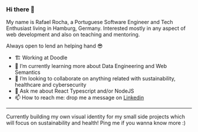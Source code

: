 ### Hi there 👋

My name is Rafael Rocha, a Portuguese Software Engineer and Tech Enthusiast living in Hamburg, Germany. 
Interested mostly in any aspect of web development and also on teaching and mentoring.

Always open to lend an helping hand 😎

- 🏗️ Working at Doodle
- 🌱 I’m currently learning more about Data Engineering and Web Semantics
- 👯 I’m looking to collaborate on anything related with sustainability, healthcare and cybersecurity
- 💬 Ask me about React Typescript and/or NodeJS
- 📫 How to reach me: drop me a message on [Linkedin](https://www.linkedin.com/in/rafael-rocha91/)

---

Currently building my own visual identity for my small side projects which will focus on sustainability and health! Ping me if you wanna know more :)
